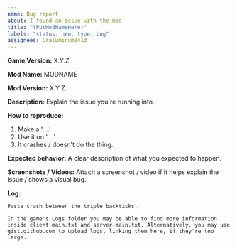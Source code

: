 ```yaml
---
name: Bug report
about: I found an issue with the mod
title: "(PutModNameHere)"
labels: "status: new, type: bug"
assignees: Craluminum2413
---
```


**Game Version:** X.Y.Z

**Mod Name:** MODNAME

**Mod Version:** X.Y.Z

**Description:**
Explain the issue you're running into.

**How to reproduce:**
1. Make a '....'
2. Use it on '....'
3. It crashes / doesn't do the thing.

**Expected behavior:**
A clear description of what you expected to happen.

**Screenshots / Videos:**
Attach a screenshot / video if it helps explain the issue / shows a visual bug.

**Log:**
```
Paste crash between the triple backticks.

In the game's Logs folder you may be able to find more information
inside client-main.txt and server-main.txt. Alternatively, you may use
gist.github.com to upload logs, linking them here, if they're too large.
```
